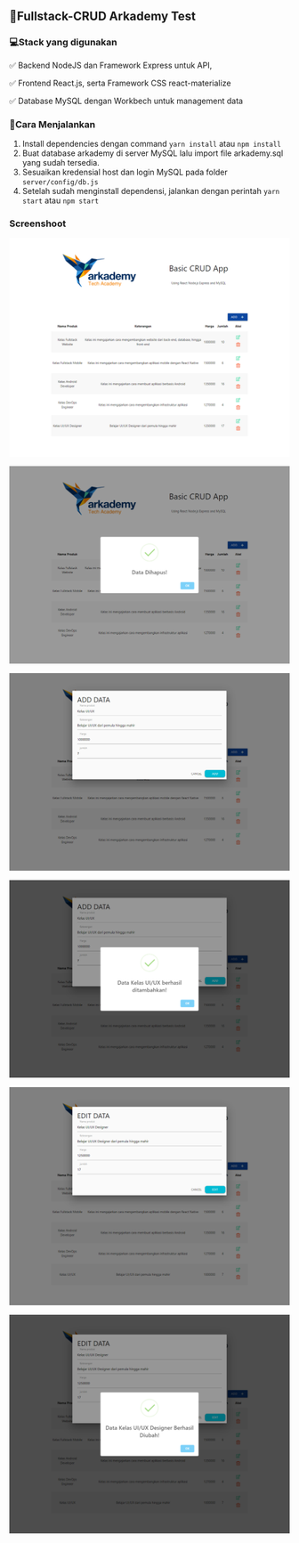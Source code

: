 ## 🚀Fullstack-CRUD Arkademy Test

### 💻Stack yang digunakan

✅ Backend NodeJS dan Framework Express untuk API,

✅ Frontend React.js, serta Framework CSS react-materialize

✅ Database MySQL dengan Workbech untuk management data

### 🔌Cara Menjalankan
1. Install dependencies dengan command `yarn install` atau `npm install`
2. Buat database arkademy di server MySQL lalu import file arkademy.sql yang sudah tersedia.
3. Sesuaikan kredensial host dan login MySQL pada folder `server/config/db.js`
4. Setelah sudah menginstall dependensi, jalankan dengan perintah `yarn start` atau `npm start`

### Screenshoot

![](https://github.com/UlyaHr/Arkademy-FullstackCRUD/blob/master/Screenshoot/del-before.png?raw=true)

![](https://github.com/UlyaHr/Arkademy-FullstackCRUD/blob/master/Screenshoot/de-success.png?raw=true)

![](https://github.com/UlyaHr/Arkademy-FullstackCRUD/blob/master/Screenshoot/add-data.png?raw=true)

![](https://github.com/UlyaHr/Arkademy-FullstackCRUD/blob/master/Screenshoot/add-item-success.png?raw=true)

![](https://github.com/UlyaHr/Arkademy-FullstackCRUD/blob/master/Screenshoot/edit-data.png?raw=true)

![](https://github.com/UlyaHr/Arkademy-FullstackCRUD/blob/master/Screenshoot/edit-data-success.png?raw=true)
